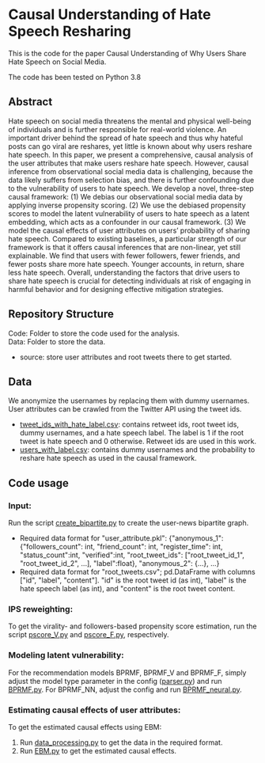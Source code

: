 # Causal Understanding of Hate Speech Resharing

This is the code for the paper Causal Understanding of Why Users Share Hate Speech
on Social Media.

The code has been tested on Python 3.8

## Abstract
Hate speech on social media threatens the mental and physical well-being of individuals and is further responsible for real-world violence. An important driver behind the spread of hate speech and thus why hateful posts can go viral are reshares, yet little is known about why users reshare hate speech. In this paper, we present a comprehensive, causal analysis of the user attributes that make users reshare hate speech. However, causal inference from observational social media data is challenging, because the data likely suffers from selection bias, and there is further confounding due to the vulnerability of users to hate speech. We develop a novel, three-step causal framework: (1) We debias our observational social media data by applying inverse propensity scoring. (2) We use the debiased propensity scores to model the latent vulnerability of users to hate speech as a latent embedding, which acts as a confounder in our causal framework. (3) We model the causal effects of user attributes on users’ probability of sharing hate speech. Compared to existing baselines, a particular strength of our framework is that it offers causal inferences that are non-linear, yet still explainable. We find that users with fewer followers, fewer friends, and fewer posts share more hate speech. Younger accounts, in return, share less hate speech. Overall, understanding the factors that drive users to share hate speech is crucial for detecting individuals at risk of engaging in harmful behavior and for designing effective mitigation strategies.

## Repository Structure
Code: Folder to store the code used for the analysis.\
Data: Folder to store the data.
- source: store user attributes and root tweets there to get started.

## Data
We anonymize the usernames by replacing them with dummy usernames. User attributes can be crawled from the Twitter API using the tweet ids.

- [tweet_ids_with_hate_label.csv](Data/tweet_ids_with_hate_label.csv): contains retweet ids, root tweet ids, dummy usernames, and a hate speech label. The label is 1 if the root tweet is hate speech and 0 otherwise. Retweet ids are used in this work.
- [users_with_label.csv](Data/users_with_label.csv): contains dummy usernames and the probability to reshare hate speech as used in the causal framework.

## Code usage
### Input:
Run the script [create_bipartite.py](create_bipartite.py) to create the user-news bipartite graph. 
- Required data format for "user_attribute.pkl": {"anonymous_1": {"followers_count": int, "friend_count": int, "register_time": int, "status_count":int, "verified":int, "root_tweet_ids": \["root_tweet_id_1", "root_tweet_id_2", ...\], "label":float}, "anonymous_2": {...}, ...}
- Required data format for "root_tweets.csv"; pd.DataFrame with columns \["id", "label", "content"\]. "id" is the root tweet id (as int), "label" is the hate speech label (as int), and "content" is the root tweet content.

### IPS reweighting:
To get the virality- and followers-based propensity score estimation, run the script [pscore_V.py](pscore_V.py) and [pscore_F.py](pscore_F.py), respectively. 

### Modeling latent vulnerability:
For the recommendation models BPRMF, BPRMF_V and BPRMF_F, simply adjust the model type parameter in the config ([parser.py](Code/utility/parser.oy)) and run [BPRMF.py](Code/Model_BPRMF/BPRMF.py). For BPRMF_NN, adjust the config and run [BPRMF_neural.py](Code/Model_BPRMF/BPRMF_neural.py). 

### Estimating causal effects of user attributes:
To get the estimated causal effects using EBM:
1. Run [data_processing.py](Code/Causality/data_processing.py) to get the data in the required format.
2. Run [EBM.py](Code/Causality/EBM.py) to get the estimated causal effects.